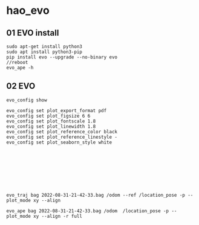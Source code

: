 <!--
 * @Author: zhanghao
 * @Date: 2022-09-06 12:59:44
 * @LastEditTime: 2022-09-06 20:17:04
 * @FilePath: /hao_evo/readme.md
 * @Description: 
-->
# hao_evo

## 01 EVO install
```
sudo apt-get install python3
sudo apt install python3-pip
pip install evo --upgrade --no-binary evo
//reboot
evo_ape -h
```
## 02 EVO 

`evo_config show`

```
evo_config set plot_export_format pdf
evo_config set plot_figsize 6 6
evo_config set plot_fontscale 1.8
evo_config set plot_linewidth 1.8
evo_config set plot_reference_color black
evo_config set plot_reference_linestyle -
evo_config set plot_seaborn_style white








```

```

evo_traj bag 2022-08-31-21-42-33.bag /odom --ref /location_pose -p --plot_mode xy --align

evo_ape bag 2022-08-31-21-42-33.bag /odom  /location_pose -p --plot_mode xy --align -r full

```